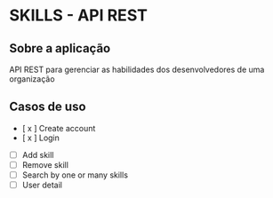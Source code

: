 # SKILLS - API REST

## Sobre a aplicação

API REST para gerenciar as habilidades dos desenvolvedores de uma organização

## Casos de uso

- [ x ] Create account
- [ x ] Login
- [ ] Add skill
- [ ] Remove skill
- [ ] Search by one or many skills
- [ ] User detail
